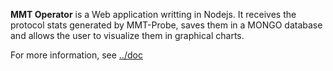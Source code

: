 **MMT Operator** is a Web application writting in Nodejs. It receives the protocol stats generated by MMT-Probe, saves them in a MONGO database and allows the user to visualize them in graphical charts.

For more information, see [../doc](../doc)